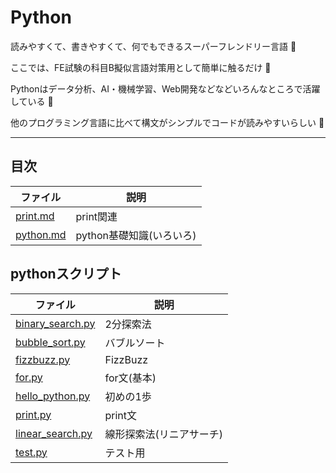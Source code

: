 # Python

読みやすくて、書きやすくて、何でもできるスーパーフレンドリー言語 :dog:

ここでは、FE試験の科目B擬似言語対策用として簡単に触るだけ :dog:

Pythonはデータ分析、AI・機械学習、Web開発などなどいろんなところで活躍している :dog:

他のプログラミング言語に比べて構文がシンプルでコードが読みやすいらしい :dog:

---

## 目次

| ファイル               | 説明                     |
|------------------------|--------------------------|
| [print.md](print.dm)   | print関連                |
| [python.md](python.md) | python基礎知識(いろいろ) |

## pythonスクリプト

| ファイル                             | 説明                     |
|--------------------------------------|--------------------------|
| [binary_search.py](binary_search.py) | 2分探索法                |
| [bubble_sort.py](bubble_sort.py)     | バブルソート             |
| [fizzbuzz.py](fizzbuzz.py)           | FizzBuzz                 |
| [for.py](for.py)                     | for文(基本)              |
| [hello_python.py](hello_python.py)   | 初めの1歩                |
| [print.py](print.py)                 | print文                  |
| [linear_search.py](linear_search.py) | 線形探索法(リニアサーチ) |
| [test.py](test.py)                   | テスト用                 |

